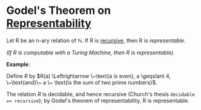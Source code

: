 # Godel's Theorem on [Representability](https://github.com/marti-1/notebooks/blob/master/math/on-representing.md)

Let R be an n-ary relation of $\mathbb{N}$. If R is [recursive](https://github.com/marti-1/notebooks/tree/master/math), then R is _representable_.

_(If R is computable with a Turing Machine, then R is representable)_.

**Example**:

Define $R$ by $R(a) \Leftrightarrow \~\text{a is even}, a \geqslant 4, \~\text{and}\~ a \~ \text{is the sum of two prime numbers}$.

The relation $R$ is decidable, and hence recursive (Church's thesis `decidable => recursive`); by Godel's theorem of representability, R is representable.
